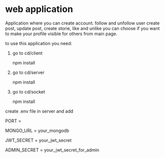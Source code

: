 # web application

Application where you can create account. follow and unfollow user create post, update post, create storie, like and unlike you can choose if you want to make your profile visible for others from main page.


to use this application you need:

1. go to cd/client

   npm install

2. go to cd/server
   
   npm install

3. go to cd/socket
   
   npm install

create .env file in server and add

PORT =

MONGO_URL = your_mongodb

JWT_SECRET = your_jwt_secret

ADMIN_SECRET = your_jwt_secret_for_admin
